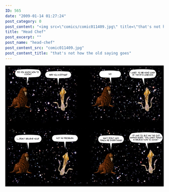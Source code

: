 ```yaml
---
ID: 565
date: "2009-01-14 01:27:24"
post_category: 0
post_content: "<img src=\"comics/comic011409.jpg\" title=\"that's not how the old saying goes\" />"
title: "Head Chef"
post_excerpt: ""
post_name: "head-chef"
post_content_src: "comic011409.jpg"
post_content_title: "that's not how the old saying goes"
---
```



[![that's not how the old saying goes](/comics-hi-res/comic011409.jpg)](/comics-hi-res/comic011409.jpg "that's not how the old saying goes")
